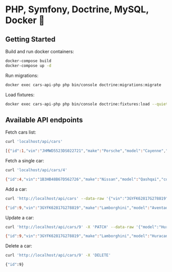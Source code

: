 # PHP, Symfony, Doctrine, MySQL, Docker 🚀

## Getting Started

Build and run docker containers:

```bash
docker-compose build
docker-compose up -d
```

Run migrations:

```bash
docker exec cars-api-php php bin/console doctrine:migrations:migrate
```

Load fixtures:

```bash
docker exec cars-api-php php bin/console doctrine:fixtures:load --quiet
```

## Available API endpoints

Fetch cars list:

```bash
curl 'localhost/api/cars'
```

```bash
[{"id":1,"vin":"JHMWD5523DS022721","make":"Porsche","model":"Cayenne","color":null,"yearOfProduction":2023},{"id":2,"vin":"JT2SV12E8G0417278","make":"Audi","model":"S5","color":"Black","yearOfProduction":null},{"id":3,"vin":"2C4GM68475R667819","make":"Fiat","model":"Tipo","color":null,"yearOfProduction":null},{"id":4,"vin":"1B3HB48B67D562726","make":"Nissan","model":"Qashqai","color":null,"yearOfProduction":null},{"id":5,"vin":"JNKCV51E03M018631","make":"Seat","model":"Leon","color":"White","yearOfProduction":2020},{"id":6,"vin":"2HGES15252H603204","make":"Mazda","model":"6","color":null,"yearOfProduction":null},{"id":7,"vin":"WAUAC48H55K008231","make":"Ford","model":"Mondeo","color":null,"yearOfProduction":null},{"id":8,"vin":"JH4KA8150MC012098","make":"Kia","model":"Sportage","color":null,"yearOfProduction":2015}]
```

Fetch a single car:

```bash
curl 'localhost/api/cars/4'
```

```bash
{"id":4,"vin":"1B3HB48B67D562726","make":"Nissan","model":"Qashqai","color":null,"yearOfProduction":null}
```

Add a car:

```bash
curl 'http://localhost/api/cars' --data-raw '{"vin":"3GYFK62817G278819","make":"Lamborghini","model":"Aventador","color":"Yellow","yearOfProduction":2022}'
```

```bash
{"id":9,"vin":"3GYFK62817G278819","make":"Lamborghini","model":"Aventador","color":"Yellow","yearOfProduction":2022}
```

Update a car:

```bash
curl 'http://localhost/api/cars/9' -X 'PATCH' --data-raw '{"model":"Huracan","color":"Gold"}' 
```

```bash
{"id":9,"vin":"3GYFK62817G278819","make":"Lamborghini","model":"Huracan","color":"Gold","yearOfProduction":2022}
```

Delete a car:

```bash
curl 'http://localhost/api/cars/9' -X 'DELETE'
```

```bash
{"id":9}
```
